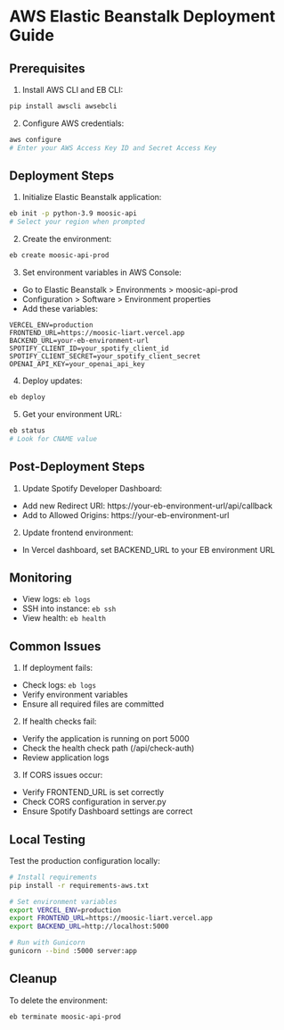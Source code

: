 # AWS Elastic Beanstalk Deployment Guide

## Prerequisites

1. Install AWS CLI and EB CLI:
```bash
pip install awscli awsebcli
```

2. Configure AWS credentials:
```bash
aws configure
# Enter your AWS Access Key ID and Secret Access Key
```

## Deployment Steps

1. Initialize Elastic Beanstalk application:
```bash
eb init -p python-3.9 moosic-api
# Select your region when prompted
```

2. Create the environment:
```bash
eb create moosic-api-prod
```

3. Set environment variables in AWS Console:
- Go to Elastic Beanstalk > Environments > moosic-api-prod
- Configuration > Software > Environment properties
- Add these variables:
```
VERCEL_ENV=production
FRONTEND_URL=https://moosic-liart.vercel.app
BACKEND_URL=your-eb-environment-url
SPOTIFY_CLIENT_ID=your_spotify_client_id
SPOTIFY_CLIENT_SECRET=your_spotify_client_secret
OPENAI_API_KEY=your_openai_api_key
```

4. Deploy updates:
```bash
eb deploy
```

5. Get your environment URL:
```bash
eb status
# Look for CNAME value
```

## Post-Deployment Steps

1. Update Spotify Developer Dashboard:
- Add new Redirect URI: https://your-eb-environment-url/api/callback
- Add to Allowed Origins: https://your-eb-environment-url

2. Update frontend environment:
- In Vercel dashboard, set BACKEND_URL to your EB environment URL

## Monitoring

- View logs: `eb logs`
- SSH into instance: `eb ssh`
- View health: `eb health`

## Common Issues

1. If deployment fails:
- Check logs: `eb logs`
- Verify environment variables
- Ensure all required files are committed

2. If health checks fail:
- Verify the application is running on port 5000
- Check the health check path (/api/check-auth)
- Review application logs

3. If CORS issues occur:
- Verify FRONTEND_URL is set correctly
- Check CORS configuration in server.py
- Ensure Spotify Dashboard settings are correct

## Local Testing

Test the production configuration locally:
```bash
# Install requirements
pip install -r requirements-aws.txt

# Set environment variables
export VERCEL_ENV=production
export FRONTEND_URL=https://moosic-liart.vercel.app
export BACKEND_URL=http://localhost:5000

# Run with Gunicorn
gunicorn --bind :5000 server:app
```

## Cleanup

To delete the environment:
```bash
eb terminate moosic-api-prod